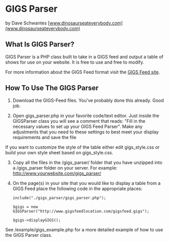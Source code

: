# GIGS Parser

by Dave Schwantes
[www.dinosaurseateverybody.com](www.dinosaurseateverybody.com)

## What Is GIGS Parser?

GIGS Parser is a PHP class built to take in a GIGS feed and output a table of shows for use on your website.  It is free to use and free to modify.

For more information about the GIGS Feed format visit the [GIGS Feed site](http://gigs.dinosaurseateverybody.com).

## How To Use The GIGS Parser

1. Download the GIGS-Feed files.  You've probably done this already. Good job.

2. Open gigs_parser.php in your favorite code/text editor.  Just inside the GIGSParser class you will see a comment that reads: "Fill in the necessary values to set up your GIGS Feed Parser".  Make any adjustments that you need to these settings to best meet your display requirements and save the file

If you want to customize the style of the table either edit gigs_style.css or build your own style sheet based on gigs_style.css.

3. Copy all the files in the /gigs_parser/ folder that you have unzipped into a /gigs_parser folder on your server. For example: http://www.yourwebsite.com/gigs_parser/

4. On the page(s) in your site that you would like to display a table from a GIGS Feed place the following code in the appropriate places:

    `include("./gigs_parser/gigs_parser.php");`

    `$gigs = new GIGSParser("http://www.gigsfeedlocation.com/gigsfeed.gigs");`
    
    `$gigs->displayGIGS();`
    
See /example/gigs_example.php for a more detailed example of how to use the GIGS Parser class.